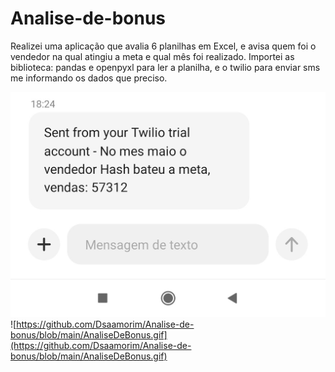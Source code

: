 # Analise-de-bonus

Realizei uma aplicação que avalia 6 planilhas em Excel, e avisa quem foi o vendedor na qual atingiu a meta e qual mês foi realizado.
Importei as biblioteca: pandas e openpyxl para ler a planilha, e o twilio para enviar sms me informando os dados que preciso. 

![Comprovante do SMS.jpeg](https://github.com/Dsaamorim/Analise-de-bonus/blob/main/Comprovante%20do%20SMS.jpeg)
![https://github.com/Dsaamorim/Analise-de-bonus/blob/main/AnaliseDeBonus.gif](https://github.com/Dsaamorim/Analise-de-bonus/blob/main/AnaliseDeBonus.gif)
